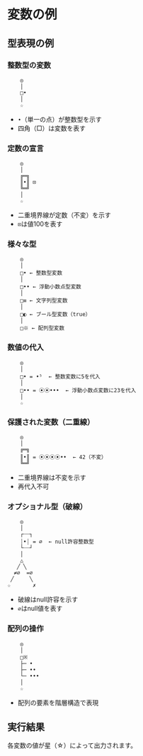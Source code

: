 # 変数の例

## 型表現の例

### 整数型の変数
```
    ◎
    │
    □•
    │
    ☆
```
- `•`（単一の点）が整数型を示す
- 四角（□）は変数を表す

### 定数の宣言
```
    ◎
    │
    ╔═╗
    ║•║ ⊡
    ╚═╝
    │
    ☆
```
- 二重境界線が定数（不変）を示す
- `⊡`は値100を表す

### 様々な型
```
    ◎
    │
    □• ← 整数型変数
    │
    □•• ← 浮動小数点型変数
    │
    □≡ ← 文字列型変数
    │
    □◐ ← ブール型変数（true）
    │
    □※ ← 配列型変数
```

### 数値の代入
```
    ◎
    │
    □• = •⁵  ← 整数変数に5を代入
    │
    □•• = ⦿⦿•••  ← 浮動小数点変数に23を代入
    │
    ☆
```

### 保護された変数（二重線）
```
    ◎
    │
    ╔═╗
    ║•║ = ⦿⦿⦿⦿••  ← 42（不変）
    ╚═╝
```
- 二重境界線は不変を示す
- 再代入不可

### オプショナル型（破線）
```
    ◎
    │
    ┌┈┈┐
    ┊•┊ = ∅  ← null許容整数型
    └┈┈┘
    │
    △
   ╱ ╲
  ≠∅  =∅
 ╱     ╲
☆       ✗
```
- 破線はnull許容を示す
- `∅`はnull値を表す

### 配列の操作
```
    ◎
    │
    □※
    ├─ •
    ├─ ••
    └─ •••
    │
    ☆
```
- 配列の要素を階層構造で表現

## 実行結果

各変数の値が星（☆）によって出力されます。